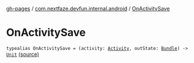 [gh-pages](../index.md) / [com.nextfaze.devfun.internal.android](index.md) / [OnActivitySave](./-on-activity-save.md)

# OnActivitySave

`typealias OnActivitySave = (activity: `[`Activity`](https://developer.android.com/reference/android/app/Activity.html)`, outState: `[`Bundle`](https://developer.android.com/reference/android/os/Bundle.html)`) -> `[`Unit`](https://kotlinlang.org/api/latest/jvm/stdlib/kotlin/-unit/index.html) [(source)](https://github.com/NextFaze/dev-fun/tree/master/devfun-internal/src/main/java/com/nextfaze/devfun/internal/android/ActivityCallbacks.kt#L13)